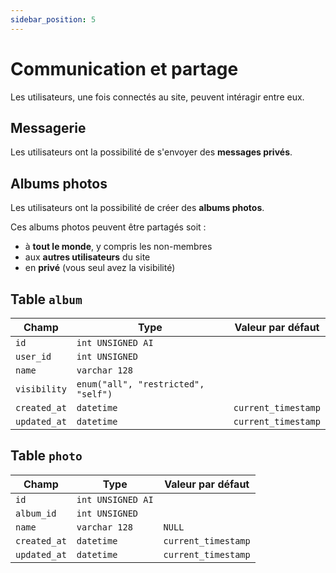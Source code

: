 ```yaml
---
sidebar_position: 5
---
```


# Communication et partage

Les utilisateurs, une fois connectés au site, peuvent intéragir entre eux.

## Messagerie

Les utilisateurs ont la possibilité de s'envoyer des **messages privés**.

## Albums photos

Les utilisateurs ont la possibilité de créer des **albums photos**.

Ces albums photos peuvent être partagés soit :
- à **tout le monde**, y compris les non-membres
- aux **autres utilisateurs** du site
- en **privé** (vous seul avez la visibilité)

## Table `album`

| Champ        | Type                                | Valeur par défaut   |
| ------------ | ----------------------------------- | ------------------- |
| `id`         | `int UNSIGNED AI`                   |                     |
| `user_id`    | `int UNSIGNED`                      |                     |
| `name`       | `varchar 128`                       |                     |
| `visibility` | `enum("all", "restricted", "self")` |                     |
| `created_at` | `datetime`                          | `current_timestamp` |
| `updated_at` | `datetime`                          | `current_timestamp` |

## Table `photo`

| Champ        | Type              | Valeur par défaut   |
| ------------ | ----------------- | ------------------- |
| `id`         | `int UNSIGNED AI` |                     |
| `album_id`   | `int UNSIGNED`    |                     |
| `name`       | `varchar 128`     | `NULL`              |
| `created_at` | `datetime`        | `current_timestamp` |
| `updated_at` | `datetime`        | `current_timestamp` |